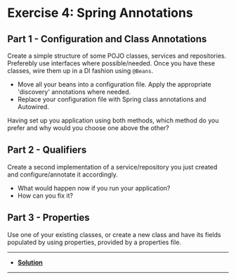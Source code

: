 # Exercise 4: Spring Annotations

## Part 1 - Configuration and Class Annotations

Create a simple structure of some POJO classes, services and repositories. Preferebly use interfaces where possible/needed. Once you have these classes, wire them up in a DI fashion using ``@Beans``.

* Move all your beans into a configuration file. Apply the appropriate 'discovery' annotations where needed.
* Replace your configuration file with Spring class annotations and Autowired.

Having set up you application using both methods, which method do you prefer and why would you choose one above the other?

## Part 2 - Qualifiers

Create a second implementation of a service/repository you just created and configure/annotate it accordingly. 

* What would happen now if you run your application? 
* How can you fix it?

## Part 3 - Properties

Use one of your existing classes, or create a new class and have its fields populated by using properties, provided by a properties file.

---

* **[Solution](https://github.com/tvanwinckel/intro-spring-core/blob/main/exercises/solutions/solution_4.md)**

---
